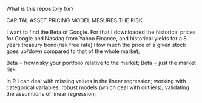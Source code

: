 ﻿What is this repository for?

CAPITAL ASSET PRICING MODEL MESURES THE RISK

I want to find the Beta of Google. For that I downloaded the historical prices for Google and Nasdaq from Yahoo Finance, and historical yields for a 8 years treasury bond(risk free rate)
How much the price of a given stock goes up/down compared to that of the whole market;
 
Beta = how risky your portfolio relative to the market;
Beta = just the market risk

In R I can deal with missing values in the linear regression; working with categorical variables; robust models (which deal with outliers); validating the assumtions of linear regression;
